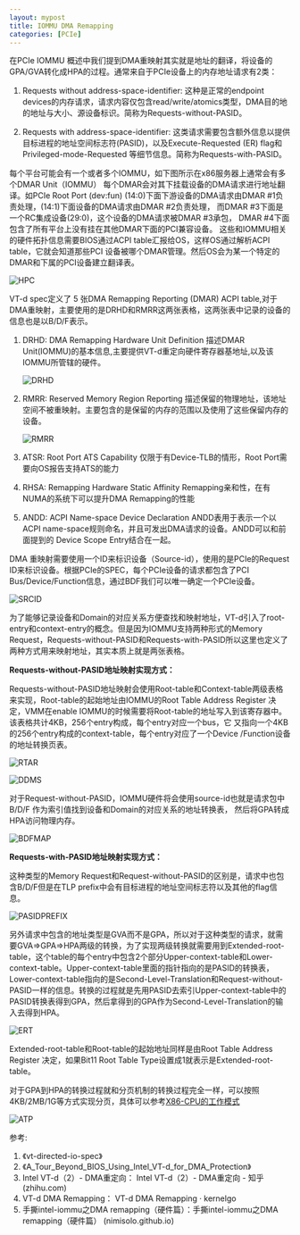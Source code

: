 ```yaml
---
layout: mypost
title: IOMMU DMA Remapping
categories: [PCIe]
---
```


在PCIe IOMMU 概述中我们提到DMA重映射其实就是地址的翻译，将设备的GPA/GVA转化成HPA的过程。通常来自于PCIe设备上的内存地址请求有2类：

1. Requests without address-space-identifier: 这种是正常的endpoint devices的内存请求，请求内容仅包含read/write/atomics类型，DMA目的地的地址与大小、源设备标识。简称为Requests-without-PASID。

2. Requests with address-space-identifier: 这类请求需要包含额外信息以提供目标进程的地址空间标志符(PASID)，以及Execute-Requested (ER) flag和 Privileged-mode-Requested 等细节信息。简称为Requests-with-PASID。

每个平台可能会有一个或者多个IOMMU，如下图所示在x86服务器上通常会有多个DMAR Unit（IOMMU） 每个DMAR会对其下挂载设备的DMA请求进行地址翻译。如PCIe Root Port (dev:fun) (14:0)下面下游设备的DMA请求由DMAR #1负责处理，(14:1)下面设备的DMA请求由DMAR #2负责处理， 而DMAR #3下面是一个RC集成设备(29:0)，这个设备的DMA请求被DMAR #3承包， DMAR #4下面包含了所有平台上没有挂在其他DMAR下面的PCI兼容设备。 这些和IOMMU相关的硬件拓扑信息需要BIOS通过ACPI table汇报给OS，这样OS通过解析ACPI table，它就会知道那些PCI 设备被哪个DMAR管理。然后OS会为某一个特定的DMAR和下属的PCI设备建立翻译表。

![HPC](HPC.png)

VT-d spec定义了 5 张DMA Remapping Reporting (DMAR) ACPI table,对于DMA重映射，主要使用的是DRHD和RMRR这两张表格，这两张表中记录的设备的信息也是以B/D/F表示。

1. DRHD: DMA Remapping Hardware Unit Definition 描述DMAR Unit(IOMMU)的基本信息,主要提供VT-d重定向硬件寄存器基地址,以及该IOMMU所管辖的硬件。

	![DRHD](DRHD.png)

2. RMRR: Reserved Memory Region Reporting 描述保留的物理地址，该地址空间不被重映射。主要包含的是保留的内存的范围以及使用了这些保留内存的设备。

	![RMRR](RMRR.png)

3. ATSR: Root Port ATS Capability 仅限于有Device-TLB的情形，Root Port需要向OS报告支持ATS的能力

4. RHSA: Remapping Hardware Static Affinity Remapping亲和性，在有NUMA的系统下可以提升DMA Remapping的性能

5. ANDD: ACPI Name-space Device Declaration ANDD表用于表示一个以ACPI name-space规则命名，并且可发出DMA请求的设备。ANDD可以和前面提到的
Device Scope Entry结合在一起。

DMA 重映射需要使用一个ID来标识设备（Source-id），使用的是PCIe的Request ID来标识设备。根据PCIe的SPEC，每个PCIe设备的请求都包含了PCI Bus/Device/Function信息，通过BDF我们可以唯一确定一个PCIe设备。

![SRCID](SRCID.png)

为了能够记录设备和Domain的对应关系方便查找和映射地址，VT-d引入了root-entry和context-entry的概念。但是因为IOMMU支持两种形式的Memory Request，Requests-without-PASID和Requests-with-PASID所以这里也定义了两种方式用来映射地址，其实本质上就是两张表格。

**Requests-without-PASID地址映射实现方式：**

Requests-without-PASID地址映射会使用Root-table和Context-table两级表格来实现，Root-table的起始地址由IOMMU的Root Table Address Register 决定，VMM在enable IOMMU的时候需要将Root-table的地址写入到该寄存器中。该表格共计4KB，256个entry构成，每个entry对应一个bus，它 又指向一个4KB的256个entry构成的context-table，每个entry对应了一个Device /Function设备的地址转换页表。

![RTAR](RTAR.png)

![DDMS](DDMS.png)

对于Request-without-PASID，IOMMU硬件将会使用source-id也就是请求包中 B/D/F 作为索引值找到设备和Domain的对应关系的地址转换表，
然后将GPA转成HPA访问物理内存。

![BDFMAP](BDFMAP.png)

**Requests-with-PASID地址映射实现方式：**

这种类型的Memory Request和Request-without-PASID的区别是，请求中也包含B/D/F但是在TLP prefix中会有目标进程的地址空间标志符以及其他的flag信息。

![PASIDPREFIX](PASIDPREFIX.png)

另外请求中包含的地址类型是GVA而不是GPA，所以对于这种类型的请求，就需要GVA=>GPA=>HPA两级的转换，为了实现两级转换就需要用到Extended-root-table，这个table的每个entry中包含2个部分Upper-context-table和Lower-context-table。Upper-context-table里面的指针指向的是PASID的转换表，Lower-context-table指向的是Second-Level-Translation和Request-without-PASID一样的信息。转换的过程就是先用PASID去索引Upper-context-table中的PASID转换表得到GPA，然后拿得到的GPA作为Second-Level-Translation的输入去得到HPA。

![ERT](ERT.png)

Extended-root-table和Root-table的起始地址同样是由Root Table Address Register 决定，如果Bit11 Root Table Type设置成1就表示是Extended-root-table。

对于GPA到HPA的转换过程就和分页机制的转换过程完全一样，可以按照4KB/2MB/1G等方式实现分页，具体可以参考[X86-CPU的工作模式](https://peterhu.github.io/posts/2020/11/17/X86-CPU%E7%9A%84%E5%B7%A5%E4%BD%9C%E6%A8%A1%E5%BC%8F.html)

![ATP](ATP.png)

参考:
1. 《vt-directed-io-spec》
2. 《A_Tour_Beyond_BIOS_Using_Intel_VT-d_for_DMA_Protection》
3. Intel VT-d（2）- DMA重定向： Intel VT-d（2）- DMA重定向 - 知乎 (zhihu.com)
4. VT-d DMA Remapping： VT-d DMA Remapping · kernelgo
5. 手撕intel-iommu之DMA remapping（硬件篇）：手撕intel-iommu之DMA remapping（硬件篇） (nimisolo.github.io)
